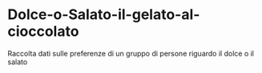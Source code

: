 # Dolce-o-Salato-il-gelato-al-cioccolato
Raccolta dati sulle preferenze di un gruppo di persone riguardo il dolce o il salato
